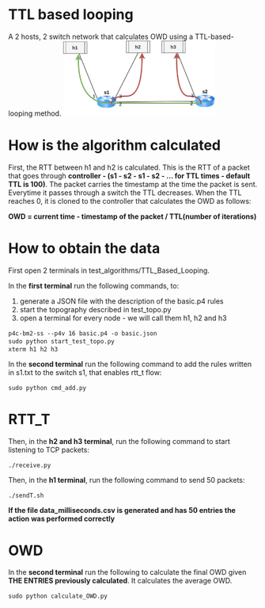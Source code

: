 # TTL based looping
A 2 hosts, 2 switch network that calculates OWD using a TTL-based-looping method.
<img src="/misc/img/P4img-test_TTL.png" alt="ttl.png" style="zoom:30%;"/> 

# How is the algorithm calculated
First, the RTT between h1 and h2 is calculated. This is the RTT of a packet that goes through **controller - (s1 - s2 - s1 - s2 - ... for TTL times - default TTL is 100)**.
The packet carries the timestamp at the time the packet is sent. Everytime it passes through a switch the TTL decreases. 
When the TTL reaches 0, it is cloned to the controller that calculates the OWD as follows:

**OWD = current time - timestamp of the packet / TTL(number of iterations)**

# How to obtain the data
First open 2 terminals in test_algorithms/TTL_Based_Looping.

In the **first terminal** run the following commands, to:
1. generate a JSON file with the description of the basic.p4 rules
2. start the topography described in test_topo.py
3. open a terminal for every node - we will call them h1, h2 and h3
```shell
p4c-bm2-ss --p4v 16 basic.p4 -o basic.json
sudo python start_test_topo.py
xterm h1 h2 h3
```

In the **second terminal** run the following command to add the rules written in s1.txt to the switch s1, that enables rtt_t flow:
```shell
sudo python cmd_add.py
```
# RTT_T

Then, in the **h2 and h3 terminal**, run the following command to start listening to TCP packets:
```shell
./receive.py
```

Then, in the **h1 terminal**, run the following command to send 50 packets:
```shell
./sendT.sh
```

**If the file data_milliseconds.csv is generated and has 50 entries the action was performed correctly**

# OWD

In the **second terminal** run the following to calculate the final OWD given **THE ENTRIES previously calculated**. It calculates the average OWD.
```shell
sudo python calculate_OWD.py
```

